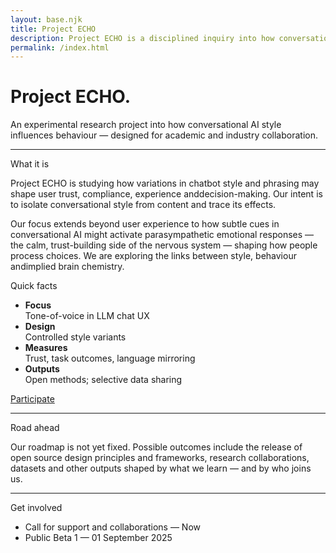 ```yaml
---
layout: base.njk
title: Project ECHO
description: Project ECHO is a disciplined inquiry into how conversational AI tone influences behaviour.
permalink: /index.html
---
```


<div class="col span-12">
  <h1>Project ECHO.</h1>
  <p class="lede">An experimental research project into how conversational AI style influences behaviour — designed for academic and industry collaboration.</p>
  <hr class="rule">
</div>
<div class="col span-9">
  <div class="kicker">What it is</div>
  <p>Project ECHO is studying how variations in chatbot style and phrasing may shape user trust, compliance, experience anddecision-making. Our intent is to isolate conversational style from content and trace its effects.
  </p><p>
  Our focus extends beyond user experience to how subtle cues in conversational AI might activate parasympathetic emotional responses — the calm, trust-building side of the nervous system — shaping how people process choices. We are exploring the links between style, behaviour andimplied brain chemistry.
  </p>
</div>
<div class="col span-3">
  <div class="callout">
    <div class="kicker">Quick facts</div>
    <ul class="list-plain">
      <li><strong>Focus</strong><br  />Tone-of-voice in LLM chat UX</li>
      <li><strong>Design</strong><br  />Controlled style variants</li>
      <li><strong>Measures</strong><br  />Trust, task outcomes, language mirroring</li>
      <li><strong>Outputs</strong><br  />Open methods; selective data sharing</li>
    </ul>
    <p><a class="button" href="/participate/">Participate</a></p>
  </div>
</div>
<div class="col span-9"><hr class="rule"></div>
<div class="col span-9">
  <div class="kicker"> Road ahead</div>
  <p>Our roadmap is not yet fixed. Possible outcomes include the release of open source design principles and frameworks, research collaborations, datasets and other outputs shaped by what we learn — and by who joins us.</p>
</div>
<div class="col span-12"><hr class="rule"></div>
<div class="col span-12">
  <div class="kicker">Get involved</div>
  <ul>
    <li>Call for support and collaborations — Now</li> 
     <li>Public Beta 1 — 01 September 2025</li>
  </ul>
</div>
